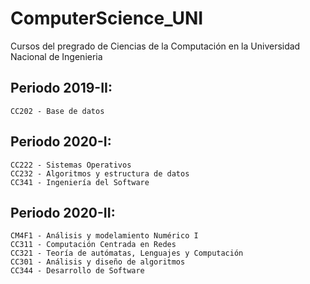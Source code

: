 # ComputerScience_UNI
Cursos del pregrado de Ciencias de la Computación en la Universidad Nacional de Ingenieria

## Periodo 2019-II:
```
CC202 - Base de datos
```
## Periodo 2020-I:
```
CC222 - Sistemas Operativos
CC232 - Algoritmos y estructura de datos
CC341 - Ingeniería del Software
```
## Periodo 2020-II:
```
CM4F1 - Análisis y modelamiento Numérico I
CC311 - Computación Centrada en Redes
CC321 - Teoría de autómatas, Lenguajes y Computación
CC301 - Análisis y diseño de algoritmos
CC344 - Desarrollo de Software
```
